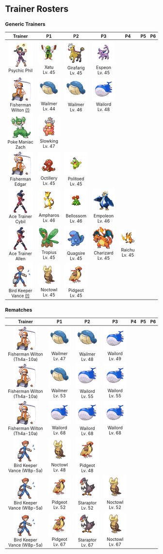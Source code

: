 # Trainer Rosters

### Generic Trainers

| Trainer | P1 | P2 | P3 | P4 | P5 | P6 |
|:-------:|:--:|:--:|:--:|:--:|:--:|:--:|
| ![Psychic Phil](../../assets/trainers/psychic.png "Psychic Phil")<br>Psychic Phil | ![Xatu](../../assets/sprites/xatu/front.gif "Xatu")<br>Xatu<br>Lv. 45 | ![Girafarig](../../assets/sprites/girafarig/front.gif "Girafarig")<br>Girafarig<br>Lv. 45 | ![Espeon](../../assets/sprites/espeon/front.gif "Espeon")<br>Espeon<br>Lv. 45 |
| ![Fisherman Wilton (!)](../../assets/trainers/fisherman.png "Fisherman Wilton (!)")<br>Fisherman Wilton [(!)](#rematches) | ![Wailmer](../../assets/sprites/wailmer/front.gif "Wailmer")<br>Wailmer<br>Lv. 44 | ![Wailmer](../../assets/sprites/wailmer/front.gif "Wailmer")<br>Wailmer<br>Lv. 46 | ![Wailord](../../assets/sprites/wailord/front.gif "Wailord")<br>Wailord<br>Lv. 48 |
| ![Poke Maniac Zach](../../assets/trainers/poke_maniac.png "Poke Maniac Zach")<br>Poke Maniac Zach | ![Slowking](../../assets/sprites/slowking/front.gif "Slowking")<br>Slowking<br>Lv. 47 |
| ![Fisherman Edgar](../../assets/trainers/fisherman.png "Fisherman Edgar")<br>Fisherman Edgar | ![Octillery](../../assets/sprites/octillery/front.gif "Octillery")<br>Octillery<br>Lv. 45 | ![Politoed](../../assets/sprites/politoed/front.gif "Politoed")<br>Politoed<br>Lv. 45 |
| ![Ace Trainer Cybil](../../assets/trainers/ace_trainer.png "Ace Trainer Cybil")<br>Ace Trainer Cybil | ![Ampharos](../../assets/sprites/ampharos/front.gif "Ampharos")<br>Ampharos<br>Lv. 46 | ![Bellossom](../../assets/sprites/bellossom/front.gif "Bellossom")<br>Bellossom<br>Lv. 46 | ![Empoleon](../../assets/sprites/empoleon/front.gif "Empoleon")<br>Empoleon<br>Lv. 46 |
| ![Ace Trainer Allen](../../assets/trainers/ace_trainer.png "Ace Trainer Allen")<br>Ace Trainer Allen | ![Tropius](../../assets/sprites/tropius/front.gif "Tropius")<br>Tropius<br>Lv. 45 | ![Quagsire](../../assets/sprites/quagsire/front.gif "Quagsire")<br>Quagsire<br>Lv. 45 | ![Charizard](../../assets/sprites/charizard/front.gif "Charizard")<br>Charizard<br>Lv. 45 | ![Raichu](../../assets/sprites/raichu/front.gif "Raichu")<br>Raichu<br>Lv. 45 |
| ![Bird Keeper Vance (!)](../../assets/trainers/bird_keeper.png "Bird Keeper Vance (!)")<br>Bird Keeper Vance [(!)](#rematches) | ![Noctowl](../../assets/sprites/noctowl/front.gif "Noctowl")<br>Noctowl<br>Lv. 45 | ![Pidgeot](../../assets/sprites/pidgeot/front.gif "Pidgeot")<br>Pidgeot<br>Lv. 45 |


### Rematches

| Trainer | P1 | P2 | P3 | P4 | P5 | P6 |
|:-------:|:--:|:--:|:--:|:--:|:--:|:--:|
| ![Fisherman Wilton (Th4a-10a)](../../assets/trainers/fisherman.png "Fisherman Wilton (Th4a-10a)")<br>Fisherman Wilton (Th4a-10a) | ![Wailmer](../../assets/sprites/wailmer/front.gif "Wailmer")<br>Wailmer<br>Lv. 47 | ![Wailmer](../../assets/sprites/wailmer/front.gif "Wailmer")<br>Wailmer<br>Lv. 48 | ![Wailord](../../assets/sprites/wailord/front.gif "Wailord")<br>Wailord<br>Lv. 49 |
| ![Fisherman Wilton (Th4a-10a)](../../assets/trainers/fisherman.png "Fisherman Wilton (Th4a-10a)")<br>Fisherman Wilton (Th4a-10a) | ![Wailmer](../../assets/sprites/wailmer/front.gif "Wailmer")<br>Wailmer<br>Lv. 53 | ![Wailord](../../assets/sprites/wailord/front.gif "Wailord")<br>Wailord<br>Lv. 55 | ![Wailord](../../assets/sprites/wailord/front.gif "Wailord")<br>Wailord<br>Lv. 55 |
| ![Fisherman Wilton (Th4a-10a)](../../assets/trainers/fisherman.png "Fisherman Wilton (Th4a-10a)")<br>Fisherman Wilton (Th4a-10a) | ![Wailord](../../assets/sprites/wailord/front.gif "Wailord")<br>Wailord<br>Lv. 68 | ![Wailord](../../assets/sprites/wailord/front.gif "Wailord")<br>Wailord<br>Lv. 68 | ![Wailord](../../assets/sprites/wailord/front.gif "Wailord")<br>Wailord<br>Lv. 68 |
| ![Bird Keeper Vance (W8p-5a)](../../assets/trainers/bird_keeper.png "Bird Keeper Vance (W8p-5a)")<br>Bird Keeper Vance (W8p-5a) | ![Noctowl](../../assets/sprites/noctowl/front.gif "Noctowl")<br>Noctowl<br>Lv. 48 | ![Pidgeot](../../assets/sprites/pidgeot/front.gif "Pidgeot")<br>Pidgeot<br>Lv. 48 |
| ![Bird Keeper Vance (W8p-5a)](../../assets/trainers/bird_keeper.png "Bird Keeper Vance (W8p-5a)")<br>Bird Keeper Vance (W8p-5a) | ![Pidgeot](../../assets/sprites/pidgeot/front.gif "Pidgeot")<br>Pidgeot<br>Lv. 52 | ![Staraptor](../../assets/sprites/staraptor/front.gif "Staraptor")<br>Staraptor<br>Lv. 52 | ![Noctowl](../../assets/sprites/noctowl/front.gif "Noctowl")<br>Noctowl<br>Lv. 52 |
| ![Bird Keeper Vance (W8p-5a)](../../assets/trainers/bird_keeper.png "Bird Keeper Vance (W8p-5a)")<br>Bird Keeper Vance (W8p-5a) | ![Pidgeot](../../assets/sprites/pidgeot/front.gif "Pidgeot")<br>Pidgeot<br>Lv. 67 | ![Staraptor](../../assets/sprites/staraptor/front.gif "Staraptor")<br>Staraptor<br>Lv. 67 | ![Noctowl](../../assets/sprites/noctowl/front.gif "Noctowl")<br>Noctowl<br>Lv. 67 |

